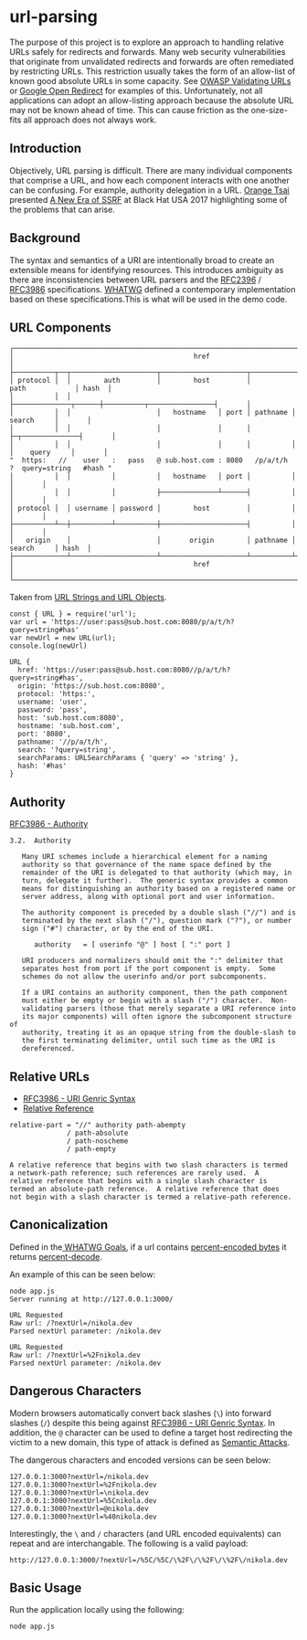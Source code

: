 # url-parsing
The purpose of this project is to explore an approach to handling relative URLs safely for redirects and forwards. Many web security vulnerabilities that originate from unvalidated redirects and forwards are often remediated by restricting URLs. This restriction usually takes the form of an allow-list of known good absolute URLs in some capacity. See [OWASP Validating URLs](https://cheatsheetseries.owasp.org/cheatsheets/Unvalidated_Redirects_and_Forwards_Cheat_Sheet.html#validating-urls) or [Google Open Redirect](https://cheatsheetseries.owasp.org/cheatsheets/Unvalidated_Redirects_and_Forwards_Cheat_Sheet.html#preventing-unvalidated-redirects-and-forwards)
 for examples of this. Unfortunately, not all applications can adopt an allow-listing approach because the absolute URL may not be known ahead of time. This can cause friction as the one-size-fits all approach does not always work.

## Introduction
Objectively, URL parsing is difficult. There are many individual components that comprise a URL, and how each component interacts with one another can be confusing. For example, authority delegation in a URL. [Orange Tsai](https://twitter.com/orange_8361) presented [A New Era of SSRF](https://paper.seebug.org/papers/Security%20Conf/Blackhat/2017_us/us-17-Tsai-A-New-Era-Of-SSRF-Exploiting-URL-Parser-In-Trending-Programming-Languages.pdf) at Black Hat USA 2017 highlighting some of the problems that can arise.

## Background
The syntax and semantics of a URI are intentionally broad to create an extensible means for identifying resources. This introduces ambiguity as there are inconsistencies between URL parsers and the [RFC2396](https://tools.ietf.org/html/rfc2396) / [RFC3986](https://tools.ietf.org/html/rfc3986) specifications. [WHATWG](https://nodejs.org/dist/latest-v8.x/docs/api/url.html#url_the_whatwg_url_api) defined a contemporary implementation based on these specifications.This is what will be used in the demo code.


## URL Components
```
┌─────────────────────────────────────────────────────────────────────────────────────────────┐
│                                            href                                             │
├──────────┬──┬─────────────────────┬─────────────────────┬───────────────────────────┬───────┤
│ protocol │  │        auth         │        host         │           path            │ hash  │
│          │  │                     ├──────────────┬──────┼──────────┬────────────────┤       │
│          │  │                     │   hostname   │ port │ pathname │     search     │       │
│          │  │                     │              │      │          ├─┬──────────────┤       │
│          │  │                     │              │      │          │ │    query     │       │
"  https:   //    user   :   pass   @ sub.host.com : 8080   /p/a/t/h  ?  query=string   #hash "
│          │  │          │          │   hostname   │ port │          │                │       │
│          │  │          │          ├──────────────┴──────┤          │                │       │
│ protocol │  │ username │ password │        host         │          │                │       │
├──────────┴──┼──────────┴──────────┼─────────────────────┤          │                │       │
│   origin    │                     │       origin        │ pathname │     search     │ hash  │
├─────────────┴─────────────────────┴─────────────────────┴──────────┴────────────────┴───────┤
│                                            href                                             │
└─────────────────────────────────────────────────────────────────────────────────────────────┘
```
Taken  from [URL Strings and URL Objects](https://nodejs.org/dist/latest-v8.x/docs/api/url.html#url_url_strings_and_url_objects).

```
const { URL } = require('url');
var url = 'https://user:pass@sub.host.com:8080/p/a/t/h?query=string#has'
var newUrl = new URL(url);
console.log(newUrl)
```

```
URL {
  href: 'https://user:pass@sub.host.com:8080//p/a/t/h?query=string#has',
  origin: 'https://sub.host.com:8080',
  protocol: 'https:',
  username: 'user',
  password: 'pass',
  host: 'sub.host.com:8080',
  hostname: 'sub.host.com',
  port: '8080',
  pathname: '//p/a/t/h',
  search: '?query=string',
  searchParams: URLSearchParams { 'query' => 'string' },
  hash: '#has'
}
```

## Authority

[RFC3986 - Authority](https://tools.ietf.org/html/rfc3986#page-17)

```
3.2.  Authority

   Many URI schemes include a hierarchical element for a naming
   authority so that governance of the name space defined by the
   remainder of the URI is delegated to that authority (which may, in
   turn, delegate it further).  The generic syntax provides a common
   means for distinguishing an authority based on a registered name or
   server address, along with optional port and user information.

   The authority component is preceded by a double slash ("//") and is
   terminated by the next slash ("/"), question mark ("?"), or number
   sign ("#") character, or by the end of the URI.

      authority   = [ userinfo "@" ] host [ ":" port ]

   URI producers and normalizers should omit the ":" delimiter that
   separates host from port if the port component is empty.  Some
   schemes do not allow the userinfo and/or port subcomponents.

   If a URI contains an authority component, then the path component
   must either be empty or begin with a slash ("/") character.  Non-
   validating parsers (those that merely separate a URI reference into
   its major components) will often ignore the subcomponent structure of
   authority, treating it as an opaque string from the double-slash to
   the first terminating delimiter, until such time as the URI is
   dereferenced.
```   

## Relative URLs

- [RFC3986 - URI Genric Syntax](https://tools.ietf.org/html/rfc3986) 
- [Relative Reference](https://tools.ietf.org/html/rfc3986#section-4.2)

```
relative-part = "//" authority path-abempty
              / path-absolute
              / path-noscheme
              / path-empty
```

```
A relative reference that begins with two slash characters is termed
a network-path reference; such references are rarely used.  A
relative reference that begins with a single slash character is
termed an absolute-path reference.  A relative reference that does
not begin with a slash character is termed a relative-path reference.
```

## Canonicalization
Defined in the[ WHATWG Goals](https://url.spec.whatwg.org/#goals), if a url contains [percent-encoded bytes](https://url.spec.whatwg.org/#percent-encoded-byte) it returns [percent-decode](https://url.spec.whatwg.org/#percent-decode).

An example of this can be seen below:

```
node app.js
Server running at http://127.0.0.1:3000/

URL Requested
Raw url: /?nextUrl=/nikola.dev
Parsed nextUrl parameter: /nikola.dev

URL Requested
Raw url: /?nextUrl=%2Fnikola.dev
Parsed nextUrl parameter: /nikola.dev
```

## Dangerous Characters
 Modern browsers automatically convert back slashes (`\`) into forward slashes (`/`) despite this being against [RFC3986 - URI Genric Syntax](https://tools.ietf.org/html/rfc3986). In addition, the `@` character can be used to define a target host redirecting the victim to a new domain, this type of attack is defined as [Semantic Attacks](https://tools.ietf.org/html/std66#section-7.6).

 The dangerous characters and encoded versions can be seen below:

```
127.0.0.1:3000?nextUrl=/nikola.dev
127.0.0.1:3000?nextUrl=%2Fnikola.dev
127.0.0.1:3000?nextUrl=\nikola.dev
127.0.0.1:3000?nextUrl=%5Cnikola.dev
127.0.0.1:3000?nextUrl=@nikola.dev
127.0.0.1:3000?nextUrl=%40nikola.dev
```

Interestingly, the `\` and `/` characters (and URL encoded equivalents) can repeat and are interchangable. The following is a valid payload:

```
http://127.0.0.1:3000/?nextUrl=/%5C/%5C/\%2F\/\%2F\/\%2F\/nikola.dev
```


## Basic Usage
Run the application locally using the following:

```
node app.js
```